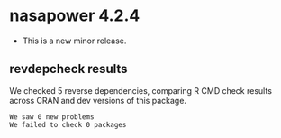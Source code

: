 # nasapower 4.2.4

- This is a new minor release.

## revdepcheck results

We checked 5 reverse dependencies, comparing R CMD check results across CRAN and dev versions of this package.

    We saw 0 new problems
    We failed to check 0 packages
